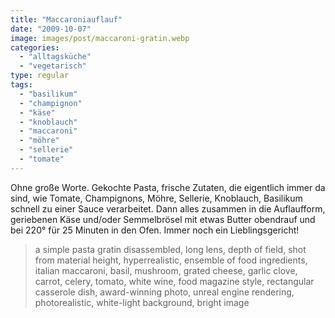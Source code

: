 ```yaml
---
title: "Maccaroniauflauf"
date: "2009-10-07"
image: images/post/maccaroni-gratin.webp
categories: 
  - "alltagsküche"
  - "vegetarisch"
type: regular
tags: 
  - "basilikum"
  - "champignon"
  - "käse"
  - "knoblauch"
  - "maccaroni"
  - "möhre"
  - "sellerie"
  - "tomate"
---
```


Ohne große Worte. Gekochte Pasta, frische Zutaten, die eigentlich immer da sind, wie Tomate, Champignons, Möhre, Sellerie, Knoblauch, Basilikum schnell zu einer Sauce verarbeitet. Dann alles zusammen in die Auflaufform, geriebenen Käse und/oder Semmelbrösel mit etwas Butter obendrauf und bei 220° für 25 Minuten in den Ofen. Immer noch ein Lieblingsgericht!

> a simple pasta gratin disassembled, long lens, depth of field, shot from material height, hyperrealistic, ensemble of food ingredients, italian maccaroni, basil, mushroom, grated cheese, garlic clove, carrot, celery, tomato, white wine, food magazine style, rectangular casserole dish, award-winning photo, unreal engine rendering, photorealistic, white-light background, bright image 